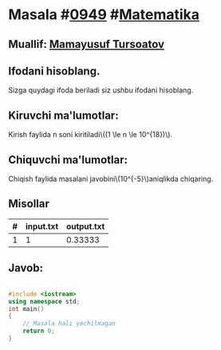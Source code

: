 
<h1>Masala #<a href="https://robocontest.uz/tasks/0949">0949</a> #<a href="https://robocontest.uz/tasks?category=7">Matematika</a></h1>
<h2> Muallif: <a href="https://robocontest.uz/profile/tursoatov_mamayusuf">Mamayusuf Tursoatov</a></h2>
<h2>Ifodani hisoblang.</h2>
<p>Sizga quydagi ifoda beriladi siz ushbu ifodani hisoblang.</p>
<h2>Kiruvchi ma'lumotlar:</h2>
<p>Kirish faylida n soni kiritiladi\((1 \le n \le 10^{18})\).</p>
<h2>Chiquvchi ma'lumotlar:</h2>
<p>Chiqish faylida masalani javobini\(10^{-5}\)aniqlikda chiqaring.</p>
<h2>Misollar</h2>
<table>
    <thead>
        <tr>
            <th>#</th>
            <th>input.txt</th>
            <th>output.txt</th>
        </tr>
    </thead>
    <tbody>
            <tr>
                <td>1</td>
                <td>1</td>
                <td>0.33333</td>
            </tr>
    </tbody>
    </table>
    
<h2>Javob:</h2>

######
```cpp
#include <iostream>
using namespace std;
int main()
{
    // Masala hali yechilmagan
    return 0;
}
```
